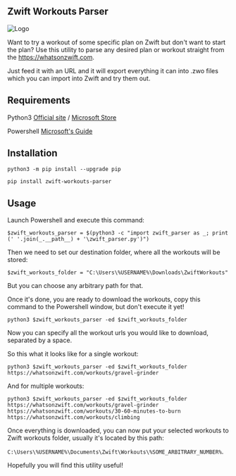 Zwift Workouts Parser 
---------------------
![Logo](https://github.com/alexshpunt/zwift_workouts_parser/blob/main/.github/logo.jpg?raw=true)

Want to try a workout of some specific plan on Zwift but don't want to start the plan? Use this utility to parse any desired plan or workout straight from the https://whatsonzwift.com. 

Just feed it with an URL and it will export everything it can into .zwo files which you can import into Zwift and try them out. 

Requirements
------------
Python3 [Official site](https://www.python.org/downloads/windows/) / [Microsoft Store](https://apps.microsoft.com/detail/9PJPW5LDXLZ5?hl=en-US&gl=US) 

Powershell [Microsoft's Guide](https://learn.microsoft.com/en-us/powershell/scripting/install/installing-powershell-on-windows?view=powershell-7.4)


Installation
------------
`python3 -m pip install --upgrade pip`

`pip install zwift-workouts-parser`

Usage 
------------
Launch Powershell and execute this command: 

`$zwift_workouts_parser = $(python3 -c "import zwift_parser as _; print (' '.join(_.__path__) + '\zwift_parser.py')")`

Then we need to set our destination folder, where all the workouts will be stored: 

`$zwift_workouts_folder = "C:\Users\%USERNAME%\Downloads\ZwiftWorkouts"`

But you can choose any arbitrary path for that. 

Once it's done, you are ready to download the workouts, copy this command to the Powershell window, but don't execute it yet!

`python3 $zwift_workouts_parser -ed $zwift_workouts_folder `

Now you can specify all the workout urls you would like to download, separated by a space. 

So this what it looks like for a single workout: 

`python3 $zwift_workouts_parser -ed $zwift_workouts_folder https://whatsonzwift.com/workouts/gravel-grinder`

And for multiple workouts: 

`python3 $zwift_workouts_parser -ed $zwift_workouts_folder https://whatsonzwift.com/workouts/gravel-grinder https://whatsonzwift.com/workouts/30-60-minutes-to-burn https://whatsonzwift.com/workouts/climbing`

Once everything is downloaded, you can now put your selected workouts to Zwift workouts folder, usually it's located by this path:

`C:\Users\%USERNAME%\Documents\Zwift\Workouts\%SOME_ARBITRARY_NUMBER%`.

Hopefully you will find this utility useful! 
